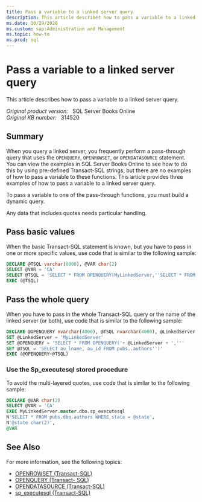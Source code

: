 ```yaml
---
title: Pass a variable to a linked server query
description: This article describes how to pass a variable to a linked server query.
ms.date: 10/29/2020
ms.custom: sap:Administration and Management
ms.topic: how-to
ms.prod: sql
---
```

# Pass a variable to a linked server query

This article describes how to pass a variable to a linked server query.

_Original product version:_ &nbsp; SQL Server Books Online  
_Original KB number:_ &nbsp; 314520

## Summary

When you query a linked server, you frequently perform a pass-through query that uses the `OPENQUERY`, `OPENROWSET`, or `OPENDATASOURCE` statement. You can view the examples in SQL Server Books Online to see how to do this by using pre-defined Transact-SQL strings, but there are no examples of how to pass a variable to these functions. This article provides three examples of how to pass a variable to a linked server query.

To pass a variable to one of the pass-through functions, you must build a dynamic query.

Any data that includes quotes needs particular handling.

## Pass basic values

When the basic Transact-SQL statement is known, but you have to pass in one or more specific values, use code that is similar to the following sample:

```sql
DECLARE @TSQL varchar(8000), @VAR char(2)
SELECT @VAR = 'CA'
SELECT @TSQL = 'SELECT * FROM OPENQUERY(MyLinkedServer,''SELECT * FROM pubs.dbo.authors WHERE state = ''''' + @VAR + ''''''')'
EXEC (@TSQL)
```

## Pass the whole query

When you have to pass in the whole Transact-SQL query or the name of the linked server (or both), use code that is similar to the following sample:

```sql
DECLARE @OPENQUERY nvarchar(4000), @TSQL nvarchar(4000), @LinkedServer nvarchar(4000)
SET @LinkedServer = 'MyLinkedServer'
SET @OPENQUERY = 'SELECT * FROM OPENQUERY('+ @LinkedServer + ','''
SET @TSQL = 'SELECT au_lname, au_id FROM pubs..authors'')'
EXEC (@OPENQUERY+@TSQL)

```

### Use the Sp_executesql stored procedure

To avoid the multi-layered quotes, use code that is similar to the following sample:

```sql
DECLARE @VAR char(2)
SELECT @VAR = 'CA'
EXEC MyLinkedServer.master.dbo.sp_executesql
N'SELECT * FROM pubs.dbo.authors WHERE state = @state',
N'@state char(2)',
@VAR
```

## See Also

For more information, see the following topics:

- [OPENROWSET (Transact-SQL)](/sql/t-sql/functions/openrowset-transact-sql)
- [OPENQUERY (Transact- SQL)](/sql/t-sql/functions/openquery-transact-sql)
- [OPENDATASOURCE (Transact-SQL)](/sql/t-sql/functions/opendatasource-transact-sql)
- [sp_executesql (Transact-SQL)](/sql/relational-databases/system-stored-procedures/sp-executesql-transact-sql)
